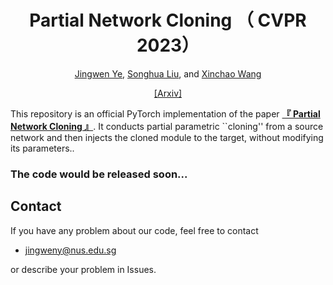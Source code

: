 <div align="center"> 

# Partial Network Cloning （ CVPR 2023）

[Jingwen Ye](https://scholar.google.com/citations?user=8GQnNP0AAAAJ&hl=en),
[Songhua Liu](https://scholar.google.com/citations?user=AnYh2rAAAAAJ&hl=en&oi=ao),
and [Xinchao Wang](https://scholar.google.com/citations?user=w69Buq0AAAAJ&hl=en&oi=ao)

[[Arxiv]](https://arxiv.org/abs/2303.10597)

</div>

This repository is an official PyTorch implementation of the paper
[**『 Partial Network Cloning 』**](https://arxiv.org/abs/2303.10597).
It conducts partial parametric ``cloning'' from a source network and then injects the cloned 
module to the target, without modifying
its  parameters..

### The code would be released soon...







## Contact

If you have any problem about our code, feel free to contact

- [jingweny@nus.edu.sg](mailto:jingweny@nus.edu.sg)

or describe your problem in Issues.
